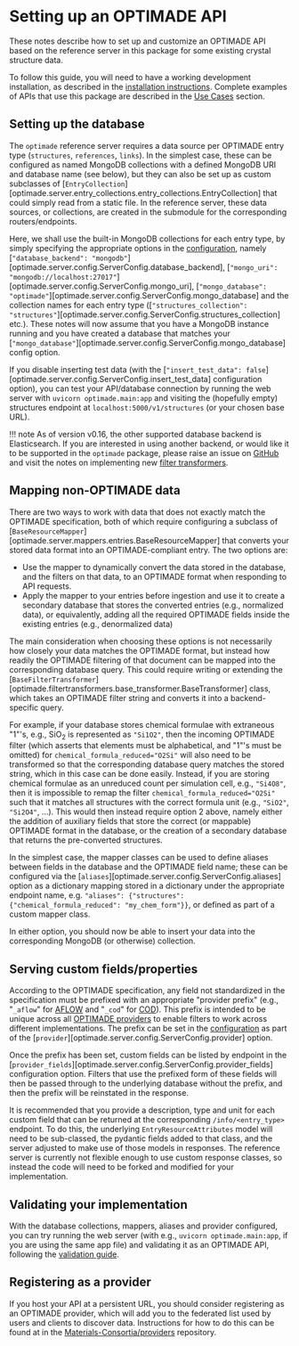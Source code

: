 # Setting up an OPTIMADE API

These notes describe how to set up and customize an OPTIMADE API based on the reference server in this package for some existing crystal structure data.

To follow this guide, you will need to have a working development installation, as described in the [installation instructions](../INSTALL.md#full-development-installation).
Complete examples of APIs that use this package are described in the [Use Cases](./use_cases.md) section.

## Setting up the database

The `optimade` reference server requires a data source per OPTIMADE entry type (`structures`, `references`, `links`).
In the simplest case, these can be configured as named MongoDB collections with a defined MongoDB URI and database name (see below), but they can also be set up as custom subclasses of [`EntryCollection`][optimade.server.entry_collections.entry_collections.EntryCollection] that could simply read from a static file.
In the reference server, these data sources, or collections, are created in the submodule for the corresponding routers/endpoints.

Here, we shall use the built-in MongoDB collections for each entry type, by simply specifying the appropriate options in the [configuration](../configuration.md), namely [`"database_backend": "mongodb"`][optimade.server.config.ServerConfig.database_backend], [`"mongo_uri": "mongodb://localhost:27017"`][optimade.server.config.ServerConfig.mongo_uri], [`"mongo_database": "optimade"`][optimade.server.config.ServerConfig.mongo_database] and the collection names for each entry type ([`"structures_collection": "structures"`][optimade.server.config.ServerConfig.structures_collection] etc.).
These notes will now assume that you have a MongoDB instance running and you have created a database that matches your [`"mongo_database"`][optimade.server.config.ServerConfig.mongo_database] config option.

If you disable inserting test data (with the [`"insert_test_data": false`][optimade.server.config.ServerConfig.insert_test_data] configuration option), you can test your API/database connection by running the web server with `uvicorn optimade.main:app` and visiting the (hopefully empty) structures endpoint at `localhost:5000/v1/structures` (or your chosen base URL).

!!! note
    As of version v0.16, the other supported database backend is Elasticsearch.
    If you are interested in using another backend, or would like it to be supported in the `optimade` package, please raise an issue on [GitHub](https://github.com/Materials-Consortia/optimade-python-tools/issues/new) and visit the notes on implementing new [filter transformers](./filtering.md#developing-new-filter-transformers).

## Mapping non-OPTIMADE data

There are two ways to work with data that does not exactly match the OPTIMADE specification, both of which require configuring a subclass of [`BaseResourceMapper`][optimade.server.mappers.entries.BaseResourceMapper] that converts your stored data format into an OPTIMADE-compliant entry.
The two options are:

- Use the mapper to dynamically convert the data stored in the database, and the filters on that data, to an OPTIMADE format when responding to API requests.
- Apply the mapper to your entries before ingestion and use it to create a secondary database that stores the converted entries (e.g., normalized data), or equivalently, adding all the required OPTIMADE fields inside the existing entries (e.g., denormalized data)

The main consideration when choosing these options is not necessarily how closely your data matches the OPTIMADE format, but instead how readily the OPTIMADE filtering of that document can be mapped into the corresponding database query.
This could require writing or extending the [`BaseFilterTransformer`][optimade.filtertransformers.base_transformer.BaseTransformer] class, which takes an OPTIMADE filter string and converts it into a backend-specific query.

For example, if your database stores chemical formulae with extraneous "1"'s, e.g., SiO<sub>2</sub> is represented as `"Si1O2"`, then the incoming OPTIMADE filter (which asserts that elements must be alphabetical, and "1"'s must be omitted) for `chemical_formula_reduced="O2Si"` will also need to be transformed so that the corresponding database query matches the stored string, which in this case can be done easily.
Instead, if you are storing chemical formulae as an unreduced count per simulation cell, e.g., `"Si4O8"`, then it is impossible to remap the filter `chemical_formula_reduced="O2Si"` such that it matches all structures with the correct formula unit (e.g., `"SiO2"`, `"Si2O4"`, ...).
This would then instead require option 2 above, namely either the addition of auxiliary fields that store the correct (or mappable) OPTIMADE format in the database, or the creation of a secondary database that returns the pre-converted structures.

In the simplest case, the mapper classes can be used to define aliases between fields in the database and the OPTIMADE field name; these can be configured via the [`aliases`][optimade.server.config.ServerConfig.aliases] option as a dictionary mapping stored in a dictionary under the appropriate endpoint name, e.g. `"aliases": {"structures": {"chemical_formula_reduced": "my_chem_form"}}`, or defined as part of a custom mapper class.

In either option, you should now be able to insert your data into the corresponding MongoDB (or otherwise) collection.

## Serving custom fields/properties

According to the OPTIMADE specification, any field not standardized in the specification must be prefixed with an appropriate "provider prefix" (e.g., "`_aflow`" for [AFLOW](https://aflow.org) and "`_cod`" for [COD](https://crystallography.net)).
This prefix is intended to be unique across all [OPTIMADE providers](https://github.com/Materials-Consortia/providers) to enable filters to work across different implementations.
The prefix can be set in the [configuration](../configuration.md) as part of the [`provider`][optimade.server.config.ServerConfig.provider] option.

Once the prefix has been set, custom fields can be listed by endpoint in the [`provider_fields`][optimade.server.config.ServerConfig.provider_fields] configuration option.
Filters that use the prefixed form of these fields will then be passed through to the underlying database without the prefix, and then the prefix will be reinstated in the response.

It is recommended that you provide a description, type and unit for each custom field that can be returned at the corresponding `/info/<entry_type>` endpoint.
To do this, the underlying `EntryResourceAttributes` model will need to be sub-classed, the pydantic fields added to that class, and the server adjusted to make use of those models in responses.
The reference server is currently not flexible enough to use custom response classes, so instead the code will need to be forked and modified for your implementation.

## Validating your implementation

With the database collections, mappers, aliases and provider configured, you can try running the web server (with e.g., `uvicorn optimade.main:app`, if you are using the same app file) and validating it as an OPTIMADE API, following the [validation guide](./validation.md).

## Registering as a provider

If you host your API at a persistent URL, you should consider registering as an OPTIMADE provider, which will add you to the federated list used by users and clients to discover data.
Instructions for how to do this can be found at in the [Materials-Consortia/providers](https://github.com/Materials-Consortia/providers) repository.
